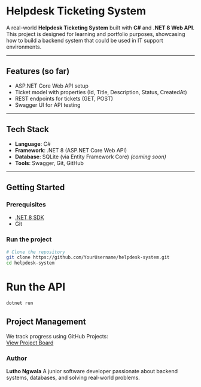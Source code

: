 # Helpdesk Ticketing System 

A real-world **Helpdesk Ticketing System** built with **C#** and **.NET 8 Web API**.  
This project is designed for learning and portfolio purposes, showcasing how to build a backend system that could be used in IT support environments.

---

##  Features (so far)
- ASP.NET Core Web API setup
- Ticket model with properties (Id, Title, Description, Status, CreatedAt)
- REST endpoints for tickets (GET, POST)
- Swagger UI for API testing

---

##  Tech Stack
- **Language**: C#  
- **Framework**: .NET 8 (ASP.NET Core Web API)  
- **Database**: SQLite (via Entity Framework Core) *(coming soon)*  
- **Tools**: Swagger, Git, GitHub

---

##  Getting Started

### Prerequisites
- [.NET 8 SDK](https://dotnet.microsoft.com/en-us/download)
- Git

### Run the project
```bash
# Clone the repository
git clone https://github.com/YourUsername/helpdesk-system.git
cd helpdesk-system
```

# Run the API
```bash
dotnet run
```


##  Project Management
We track progress using GitHub Projects:  
 [View Project Board](https://github.com/YourUsername/helpdesk-system/projects/1)


### Author

**Lutho Ngwala**
A junior software developer passionate about backend systems, databases, and solving real-world problems.
